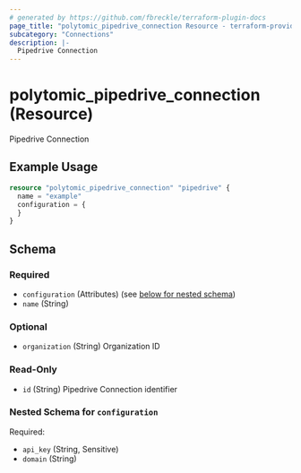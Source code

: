 ```yaml
---
# generated by https://github.com/fbreckle/terraform-plugin-docs
page_title: "polytomic_pipedrive_connection Resource - terraform-provider-polytomic"
subcategory: "Connections"
description: |-
  Pipedrive Connection
---
```


# polytomic_pipedrive_connection (Resource)

Pipedrive Connection

## Example Usage

```terraform
resource "polytomic_pipedrive_connection" "pipedrive" {
  name = "example"
  configuration = {
  }
}
```

<!-- schema generated by tfplugindocs -->
## Schema

### Required

- `configuration` (Attributes) (see [below for nested schema](#nestedatt--configuration))
- `name` (String)

### Optional

- `organization` (String) Organization ID

### Read-Only

- `id` (String) Pipedrive Connection identifier

<a id="nestedatt--configuration"></a>
### Nested Schema for `configuration`

Required:

- `api_key` (String, Sensitive)
- `domain` (String)


